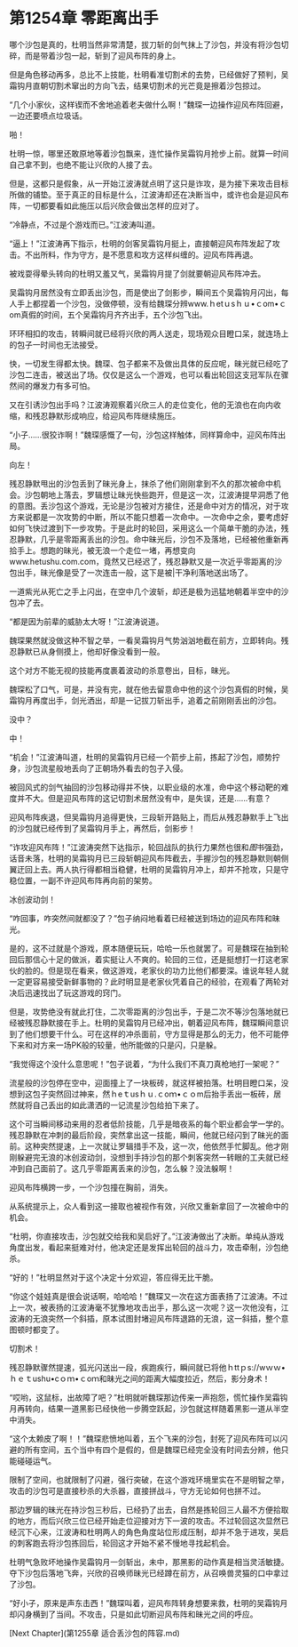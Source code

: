 # 第1254章 零距离出手

哪个沙包是真的，杜明当然非常清楚，拔刀斩的剑气抹上了沙包，并没有将沙包切碎，而是带着沙包一起，斩到了迎风布阵的身上。

但是角色移动再多，总比不上技能，杜明看准切割术的去势，已经做好了预判，吴霜钩月直朝切割术窜出的方向飞去，结果切割术的光芒竟是擦着沙包掠过。

“几个小家伙，这样锲而不舍地追着老夫做什么啊！”魏琛一边操作迎风布阵回避，一边还要喷点垃圾话。

啪！

杜明一惊，哪里还敢原地等着沙包飘来，连忙操作吴霜钩月抢步上前。就算一时间自己拿不到，也绝不能让兴欣的人接了去。

但是，这都只是假象，从一开始江波涛就点明了这只是诈攻，是为接下来攻击目标所做的铺垫。至于真正的目标是什么，江波涛却还在决断当中，或许也会是迎风布阵，一切都要看如此施压以后兴欣会做出怎样的应对了。

“冷静点，不过是个游戏而已。”江波涛叫道。

“逼上！”江波涛再下指示，杜明的剑客吴霜钩月挺上，直接朝迎风布阵发起了攻击。不出所料，作为守方，是不愿意和攻方这样纠缠的。迎风布阵再退。

被戏耍得晕头转向的杜明又羞又气，吴霜钩月提了剑就要朝迎风布阵冲去。

吴霜钩月居然没有立即丢出沙包，而是使出了剑影步，瞬间五个吴霜钩月闪出，每人手上都捏着一个沙包，没做停顿，没有给魏琛分辨www.ｈetｕsｈｕ•ｃom•ｃom真假的时间，五个吴霜钩月齐齐出手，五个沙包飞出。

环环相扣的攻击，转瞬间就已经将兴欣的两人送走，现场观众目瞪口呆，就连场上的包子一时间也无法接受。

快，一切发生得都太快。魏琛、包子都来不及做出具体的反应呢，昧光就已经吃了沙包二连击，被送出了场。仅仅是这么一个游戏，也可以看出轮回这支冠军队在骤然间的爆发力有多可怕。

又在引诱沙包出手吗？江波涛观察着兴欣三人的走位变化，他的无浪也在向内收缩，和残忍静默形成响应，给迎风布阵继续施压。

“小子……很狡诈啊！”魏琛感慨了一句，沙包这样触体，同样算命中，迎风布阵出局。

向左！

残忍静默甩出的沙包丢到了昧光身上，抹杀了他们刚刚拿到不久的那次被命中机会。沙包朝地上落去，罗辑想让昧光快些跑开，但是这一次，江波涛提早洞悉了他的意图。丢沙包这个游戏，无论是沙包被对方接住，还是命中对方的情况，对于攻方来说都是一次攻势的中断，所以不能只想着一次命中。一次命中之余，要考虑好如何飞快过渡到下一步攻势。于是此时的轮回，采用这么一个简单干脆的办法，残忍静默，几乎是零距离丢出的沙包。命中昧光后，沙包不及落地，已经被他重新再拾手上。想跑的昧光，被无浪一个走位一堵，再想变向www.hetushu.com.com，竟然又已经迟了，残忍静默又是一次近乎零距离的沙包出手，昧光像是受了一次连击一般，这下是被|干净利落地送出场了。

一道紫光从死亡之手上闪出，在空中几个波斩，却还是极为迅猛地朝着半空中的沙包冲了去。

“都是因为前辈的威胁太大呀！”江波涛说道。

魏琛果然就没做这种不智之举，一看吴霜钩月气势汹汹地截在前方，立即转向。残忍静默已从身侧摸上，他却好像没看到一般。

这个对方不能无视的技能再度裹着波动的杀意卷出，目标，昧光。

魏琛松了口气，可是，并没有完，就在他去留意命中他的这个沙包真假的时候，吴霜钩月再度出手，剑光洒出，却是一记拔刀斩出手，追着之前刚刚丢出的沙包。

没中？

中！

“机会！”江波涛叫道，杜明的吴霜钩月已经一个箭步上前，拣起了沙包，顺势拧身，沙包流星般地丢向了正朝场外看去的包子入侵。

被回风式的剑气抽回的沙包移动得并不快，以职业级的水准，命中这个移动靶的难度并不大。但是迎风布阵的这记切割术居然没有中，是失误，还是……有意？

迎风布阵疾退，但吴霜钩月追得更快，三段斩开路贴上，而后从残忍静默手上飞出的沙包就已经传到了吴霜钩月手上，再然后，剑影步！

“诈攻迎风布阵！”江波涛突然下达指示，轮回战队的执行力果然也很和*图*书强劲，话音未落，杜明的吴霜钩月已三段斩朝迎风布阵截去，手握沙包的残忍静默则朝侧翼迂回上去。两人执行得都相当稳健，杜明的吴霜钩月冲上，却并不抢攻，只是守稳位置，一副不许迎风布阵再向前的架势。

冰创波动剑！

“咋回事，咋突然间就都没了？”包子纳闷地看着已经被送到场边的迎风布阵和昧光。

是的，这不过就是个游戏，原本随便玩玩，哈哈一乐也就罢了。可是魏琛在抽到轮回后那信心十足的做派，着实挺让人不爽的。轮回的三位，还是挺想打一打这老家伙的脸的。但是现在看来，做这游戏，老家伙的功力比他们都要深。谁说年轻人就一定更容易接受新鲜事物的？此时明显是老家伙凭着自己的经验，在观看了两轮对决后迅速找出了玩这游戏的窍门。

但是，攻势绝没有就此打住，二次零距离的沙包出手，于是二次不等沙包落地就已经被残忍静默接在手上。杜明的吴霜钩月已经冲出，朝着迎风布阵，魏琛瞬间意识到了他们想要干什么。可在这样的冲杀面前，守方显得是那么的无力，他不可能停下来和对方来一场PK般的较量，他所能做的只是闪，只是躲。

“我觉得这个没什么意思呢！”包子说着，“为什么我们不真刀真枪地打一架呢？”

流星般的沙包停在空中，迎面撞上了一块板砖，就这样被拍落。杜明目瞪口呆，没想到这包子突然回过神来，然ｈeｔusｈｕ.ｃoｍ•ｃｏm后抬手丢出一板砖，居然就将自己丢出的如此潇洒的一记流星沙包给拍下来了。

这个可当瞬间移动来用的忍者低阶技能，几乎是暗夜系的每个职业都会学一学的。残忍静默在冲刺的最后阶段，突然拿出这一技能，瞬间，他就已经闪到了昧光的面前。这种突然提速，上一次就让罗辑措手不及，这一次，他依然手忙脚乱。他才刚刚躲避完无浪的冰创波动剑，没想到手持沙包的那个刺客突然一转眼的工夫就已经冲到自己面前了。这几乎零距离丢来的沙包，怎么躲？没法躲啊！

迎风布阵横跨一步，一个沙包撞在胸前，消失。

从系统提示上，众人看到这一接取也被视作有效，兴欣又重新拿回了一次被命中的机会。

“杜明，你直接攻击，沙包就交给我和吴启好了。”江波涛做出了决断。单纯从游戏角度出发，看起来挺难对付，他决定还是发挥出轮回的战斗力，攻击牵制，沙包绝杀。

“好的！”杜明显然对于这个决定十分欢迎，答应得无比干脆。

“你这个娃娃真是很会说话啊，哈哈哈！”魏琛又一次在这方面表扬了江波涛。不过上一次，被表扬的江波涛毫不犹豫地攻击出手，那么这一次呢？这一次他没有，江波涛的无浪突然一个斜插，原本试图封堵迎风布阵退路的无浪，这一斜插，整个意图顿时都变了。

切割术！

残忍静默骤然提速，弧光闪送出一段，疾跑疾行，瞬间就已将他ｈttｐs://wｗｗ•ｈｅｔushu•cｏｍ•ｃoｍ和昧光之间的距离大幅度拉近，然后，影分身术！

“哎哟，这鼠标，出故障了吧？”杜明就听魏琛那边传来一声抱怨，慌忙操作吴霜钩月再转向，结果一道黑影已经快他一步腾空跃起，沙包就这样随着黑影一道从半空中消失。

“这个太赖皮了啊！！”魏琛悲愤地叫着，五个飞来的沙包，封死了迎风布阵可以闪避的所有空间，五个当中有四个是假的，但是魏琛已经完全没有时间去分辨，他只能碰碰运气。

限制了空间，也就限制了闪避，强行突破，在这个游戏环境里实在不是明智之举，攻击的沙包可是直接秒杀的大杀器，直接拼战斗，守方无论如何也拼不过。

那边罗辑的昧光在持沙包三秒后，已经扔了出去，自然是拣轮回三人最不方便拾取的地方，而后兴欣三位已经开始走位迎接对方下一波的攻击。不过轮回这次显然已经沉下心来，江波涛和杜明两人的角色角度站位形成压制，却并不急于进攻，吴启的刺客跑去将沙包拣回后，轮回这才开始不紧不慢地寻找起机会。

杜明气急败坏地操作吴霜钩月一剑斩出，未中，那黑影的动作真是相当灵活敏捷。夺下沙包后落地飞奔，兴欣的召唤师昧光已经蹲在前方，从召唤兽灵猫的口中拿过了沙包。

“好小子，原来是声东击西！”魏琛叫着，迎风布阵转身想要来救，杜明的吴霜钩月却闪身横到了当间。不攻击，只是如此切断迎风布阵和昧光之间的呼应。



[Next Chapter](第1255章 适合丢沙包的阵容.md)